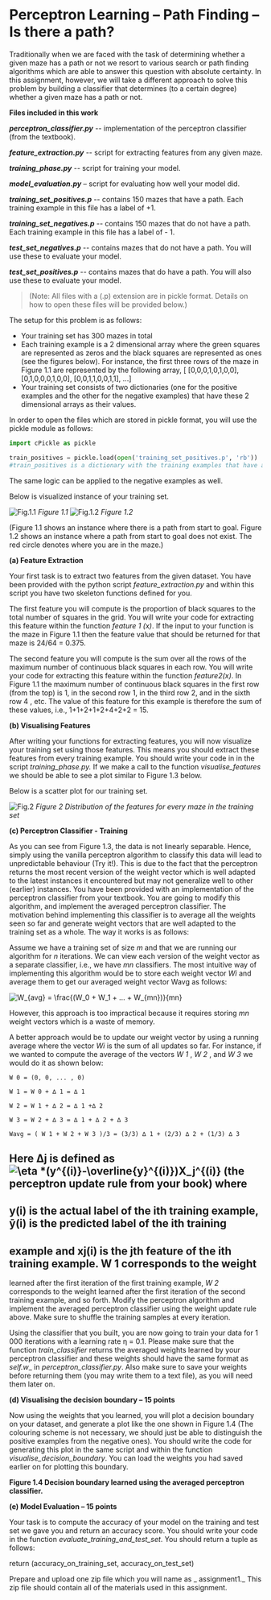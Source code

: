 # Perceptron Learning – Path Finding – Is there a path?

Traditionally when we are faced with the task of determining whether a given maze has a
path or not we resort to various search or path finding algorithms which are able to answer
this question with absolute certainty. In this assignment, however, we will take a different
approach to solve this problem by building a classifier that determines (to a certain degree)
whether a given maze has a path or not.

**Files included in this work**

**_perceptron_classifier.py_** -- implementation of the perceptron classifier (from the textbook).

**_feature_extraction.py_** -- script for extracting features from any given maze.

**_training_phase.py_** -- script for training your model.

**_model_evaluation.py_** – script for evaluating how well your model did.

**_training_set_positives.p_** -- contains 150 mazes that have a path. Each training example in
this file has a label of +1.

**_training_set_negatives.p_** -- contains 150 mazes that do not have a path. Each training
example in this file has a label of - 1.

**_test_set_negatives.p_** -- contains mazes that do not have a path. You will use these to
evaluate your model.

**_test_set_positives.p_** -- contains mazes that do have a path. You will also use these to
evaluate your model.

> (Note:
All files with a (.p) extension are in pickle format. Details on how to open these files will be
provided below.)

The setup for this problem is as follows:

* Your training set has 300 mazes in total
* Each training example is a 2 dimensional array where the green squares are
represented as zeros and the black squares are represented as ones (see the figures
below). For instance, the first three rows of the maze in Figure 1.1 are represented by
the following array, [ [0,0,0,1,0,1,0,0], [0,1,0,0,0,1,0,0], [0,0,1,1,0,0,1,1], ...]
* Your training set consists of two dictionaries (one for the positive examples and the
other for the negative examples) that have these 2 dimensional arrays as their
values.

In order to open the files which are stored in pickle format, you will use the pickle module as
follows:
```python
import cPickle as pickle

train_positives = pickle.load(open('training_set_positives.p', 'rb'))
#train_positives is a dictionary with the training examples that have a path
```

The same logic can be applied to the negative examples as well.

Below is visualized instance of your training set.

![Fig.1.1](Figures/p1.png "Figure 1.1") 
*Figure 1.1* 
![Fig.1.2](Figures/p2.png "Figure 1.2")
*Figure 1.2*

(Figure 1.1 shows an instance where there is a path from start to goal. Figure 1.2 shows an
instance where a path from start to goal does not exist. The red circle denotes where you
are in the maze.)

**(a) Feature Extraction**

Your first task is to extract two features from the given dataset. You have been provided
with the python script _feature_extraction.py_ and within this script you have two skeleton
functions defined for you.

The first feature you will compute is the proportion of black squares to the total number of
squares in the grid. You will write your code for extracting this feature within the function
_feature 1 (x)_. If the input to your function is the maze in Figure 1.1 then the feature value that
should be returned for that maze is 24/64 = 0.375.

The second feature you will compute is the sum over all the rows of the maximum number
of continuous black squares in each row. You will write your code for extracting this feature
within the function _feature2(x)_. In Figure 1.1 the maximum number of continuous black
squares in the first row (from the top) is 1, in the second row 1, in the third row 2, and in the
sixth row 4 , etc. The value of this feature for this example is therefore the sum of these
values, i.e., 1+1+2+1+2+4+2+2 = 15.

**(b) Visualising Features**


After writing your functions for extracting features, you will now visualize your training set
using those features. This means you should extract these features from every training
example. You should write your code in in the script _training_phase.py._ If we make a call to
the function _visualise_features_ we should be able to see a plot similar to Figure 1.3 below.

Below is a scatter plot for our training set.

![Fig.2](Figures/Dataset.png "Figure 2")
*Figure 2 Distribution of the features for every maze in the training set*

**(c) Perceptron Classifier - Training**

As you can see from Figure 1.3, the data is not linearly separable. Hence, simply using the
vanilla perceptron algorithm to classify this data will lead to unpredictable behaviour (Try
it!). This is due to the fact that the perceptron returns the most recent version of the weight
vector which is well adapted to the latest instances it encountered but may not generalize
well to other (earlier) instances. You have been provided with an implementation of the
perceptron classifier from your textbook. You are going to modify this algorithm, and
implement the averaged perceptron classifier. The motivation behind implementing this
classifier is to average all the weights seen so far and generate weight vectors that are well
adapted to the training set as a whole. The way it works is as follows:

Assume we have a training set of size _m_ and that we are running our algorithm for _n_
iterations. We can view each version of the weight vector as a separate classifier, i.e., we
have _mn_ classifiers. The most intuitive way of implementing this algorithm would be to store
each weight vector _Wi_ and average them to get our averaged weight vector Wavg as follows:

<img src="https://latex.codecogs.com/png.latex?W_{avg}&space;=&space;\frac{(W_0&space;&plus;&space;W_1&space;&plus;&space;...&space;&plus;&space;W_{mn})}{mn}" title="W_{avg} = \frac{(W_0 + W_1 + ... + W_{mn})}{mn}" />


However, this approach is too impractical because it requires storing _mn_ weight vectors
which is a waste of memory.

A better approach would be to update our weight vector by using a running average where
the vector _Wi_ is the sum of all updates so far. For instance, if we wanted to compute the
average of the vectors _W 1_ , _W 2_ , and _W 3_ we would do it as shown below:

```
W 0 = (0, 0, ... , 0)
```
```
W 1 = W 0 + ∆ 1 = ∆ 1
```
```
W 2 = W 1 + ∆ 2 = ∆ 1 +∆ 2
```
```
W 3 = W 2 + ∆ 3 = ∆ 1 + ∆ 2 + ∆ 3
```
```
Wavg = ( W 1 + W 2 + W 3 )/3 = (3/3) ∆ 1 + (2/3) ∆ 2 + (1/3) ∆ 3
```
## Here ∆j is defined as <img src="https://latex.codecogs.com/png.latex?\eta&space;*(y^{(i)}-\overline{y}^{(i)})X_j^{(i)}" title="\eta *(y^{(i)}-\overline{y}^{(i)})X_j^{(i)}" /> (the perceptron update rule from your book) where

## y(i) is the actual label of the ith training example, ӯ(i) is the predicted label of the ith training

## example and xj(i) is the jth feature of the ith training example. W 1 corresponds to the weight

learned after the first iteration of the first training example, _W 2_ corresponds to the weight
learned after the first iteration of the second training example, and so forth. Modify the
perceptron algorithm and implement the averaged perceptron classifier using the weight
update rule above. Make sure to shuffle the training samples at every iteration.

Using the classifier that you built, you are now going to train your data for 1 000 iterations
with a learning rate η = 0.1. Please make sure that the function _train_classifier_ returns the
averaged weights learned by your perceptron classifier and these weights should have the
same format as _self.w__ in _perceptron_classifier.py_. Also make sure to save your weights
before returning them (you may write them to a text file), as you will need them later on.

**(d) Visualising the decision boundary – 15 points**

Now using the weights that you learned, you will plot a decision boundary on your dataset,
and generate a plot like the one shown in Figure 1.4 (The colouring scheme is not necessary,
we should just be able to distinguish the positive examples from the negative ones). You
should write the code for generating this plot in the same script and within the function
_visualise_decision_boundary_. You can load the weights you had saved earlier on for plotting
this boundary.


**Figure 1.4 Decision boundary learned using the averaged perceptron classifier.**

**(e) Model Evaluation – 15 points**

Your task is to compute the accuracy of your model on the training and test set we gave you
and return an accuracy score. You should write your code in the function
_evaluate_training_and_test_set_. You should return a tuple as follows:

return (accuracy_on_training_set, accuracy_on_test_set)

Prepare and upload one zip file which you will name as _<your first name>_<your last name>_
assignment1._ This zip file should contain all of the materials used in this assignment.


